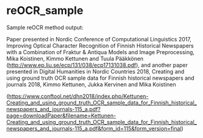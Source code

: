 # reOCR_sample
Sample reOCR method output: 

Paper presented in Nordic Conference of Computational Linguistics 2017, Improving Optical Character Recognition of Finnish Historical Newspapers with a Combination of Fraktur &amp; Antiqua Models and Image Preprocessing, Mika Koistinen, Kimmo Kettunen and Tuula Pääkkönen (http://www.ep.liu.se/ecp/131/038/ecp17131038.pdf), and another paper presented in Digital Humanities in Nordic Countries 2018, Creating and using ground truth OCR sample data for Finnish historical newspapers and journals 2018, Kimmo Kettunen, Jukka Kervinen and Mika Koistinen 

(https://www.conftool.net/dhn2018/index.php/Kettunen-Creating_and_using_ground_truth_OCR_sample_data_for_Finnish_historical_newspapers_and_journals-115_a.pdf?page=downloadPaper&filename=Kettunen-Creating_and_using_ground_truth_OCR_sample_data_for_Finnish_historical_newspapers_and_journals-115_a.pdf&form_id=115&form_version=final)
